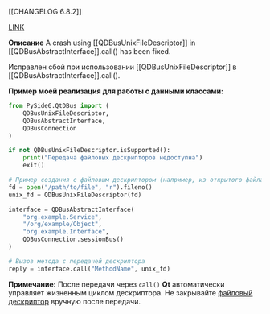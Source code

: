 [[СHANGELOG 6.8.2]]

[LINK](https://bugreports.qt.io/browse/PYSIDE-2936)

**Описание**
A crash using [[QDBusUnixFileDescriptor]] in [[QDBusAbstractInterface]].call() has been fixed.

Исправлен сбой при использовании [[QDBusUnixFileDescriptor]] в [[QDBusAbstractInterface]].call().

**Пример моей реализация для работы с данными классами:**

```python
from PySide6.QtDBus import (
	QDBusUnixFileDescriptor, 
	QDBusAbstractInterface, 
	QDBusConnection
)

if not QDBusUnixFileDescriptor.isSupported():
    print("Передача файловых дескрипторов недоступна")
    exit()

# Пример создания с файловым дескриптором (например, из открытого файла)
fd = open("/path/to/file", "r").fileno()
unix_fd = QDBusUnixFileDescriptor(fd)

interface = QDBusAbstractInterface(
    "org.example.Service",
    "/org/example/Object",
    "org.example.Interface",
    QDBusConnection.sessionBus()
)

# Вызов метода с передачей дескриптора
reply = interface.call("MethodName", unix_fd)
```

**Примечание:** После передачи через `call()` **Qt** автоматически управляет жизненным циклом дескриптора. Не закрывайте [файловый дескриптор](Дескриптор%20файлов.md) вручную после передачи.